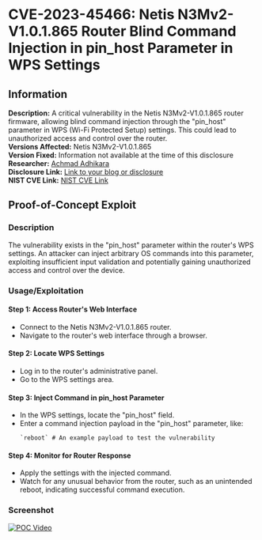 # CVE-2023-45466: Netis N3Mv2-V1.0.1.865 Router Blind Command Injection in pin_host Parameter in WPS Settings

## Information
**Description:** A critical vulnerability in the Netis N3Mv2-V1.0.1.865 router firmware, allowing blind command injection through the "pin_host" parameter in WPS (Wi-Fi Protected Setup) settings. This could lead to unauthorized access and control over the router.  
**Versions Affected:** Netis N3Mv2-V1.0.1.865  
**Version Fixed:** Information not available at the time of this disclosure  
**Researcher:** [Achmad Adhikara](https://github.com/adhikara13)  
**Disclosure Link:** [Link to your blog or disclosure](https://www.luwaklab.my.id/blog)  
**NIST CVE Link:** [NIST CVE Link](https://nvd.nist.gov/vuln/detail/CVE-2023-45466)  

## Proof-of-Concept Exploit
### Description
The vulnerability exists in the "pin_host" parameter within the router's WPS settings. An attacker can inject arbitrary OS commands into this parameter, exploiting insufficient input validation and potentially gaining unauthorized access and control over the device.

### Usage/Exploitation
#### Step 1: Access Router's Web Interface
- Connect to the Netis N3Mv2-V1.0.1.865 router.
- Navigate to the router's web interface through a browser.

#### Step 2: Locate WPS Settings
- Log in to the router's administrative panel.
- Go to the WPS settings area.

#### Step 3: Inject Command in pin_host Parameter
- In the WPS settings, locate the "pin_host" field.
- Enter a command injection payload in the "pin_host" parameter, like:
  ```
  `reboot` # An example payload to test the vulnerability
  ```

#### Step 4: Monitor for Router Response
- Apply the settings with the injected command.
- Watch for any unusual behavior from the router, such as an unintended reboot, indicating successful command execution.

### Screenshot
[![POC Video](https://img.youtube.com/vi/IxfQg_3SV9o/maxresdefault.jpg)](https://youtu.be/nTaKWrrXqcI)
